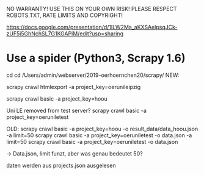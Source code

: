 NO WARRANTY! USE THIS ON YOUR OWN RISK!
PLEASE RESPECT ROBOTS.TXT, RATE LIMITS AND COPYRIGHT!

https://docs.google.com/presentation/d/1lLW2Ma_aKXSAelpsqJCk-zUF5i5GhNchSL7G1KGAPiM/edit?usp=sharing

# Use a spider (Python3, Scrapy 1.6)
cd cd /Users/admin/webserver/2019-oerhoernchen20/scrapy/
NEW:

scrapy crawl htmlexport -a project_key=oerunileipzig

scrapy crawl basic -a project_key=hoou



Uni LE removed from test server?
scrapy crawl basic -a project_key=oeruniletest

OLD:
scrapy crawl basic -a project_key=hoou -o result_data/data_hoou.json -a limit=50
scrapy crawl basic -a project_key=oeruniletest -o data.json -a limit=50
scrapy crawl basic -a project_key=oeruniletest -o data.json

-> Data.json, limit funzt, aber was genau bedeutet 50?

daten werden aus projects.json ausgelesen
